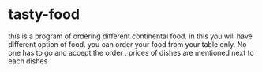 # tasty-food
this is a program of ordering different continental food. in this you will have different option of food. you can order your food from your table only. No one has to go and accept the order . prices of dishes are mentioned next to each dishes
